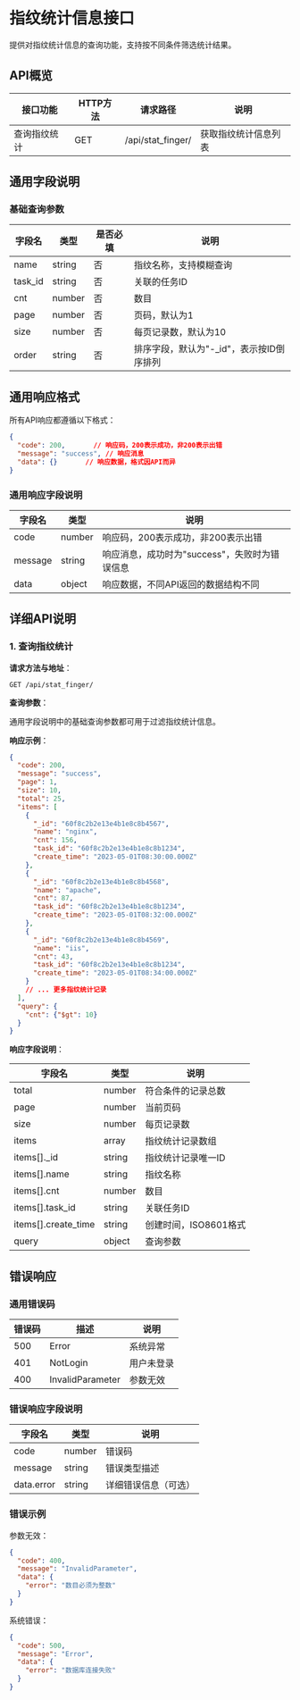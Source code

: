 # 指纹统计信息接口

提供对指纹统计信息的查询功能，支持按不同条件筛选统计结果。

## API概览

| 接口功能     | HTTP方法 | 请求路径              | 说明                     |
| ------------ | -------- | --------------------- | ------------------------ |
| 查询指纹统计 | GET      | /api/stat_finger/     | 获取指纹统计信息列表     |

## 通用字段说明

### 基础查询参数

| 字段名      | 类型     | 是否必填 | 说明                     |
| ----------- | -------- | -------- | ------------------------ |
| name        | string   | 否       | 指纹名称，支持模糊查询   |
| task_id     | string   | 否       | 关联的任务ID             |
| cnt         | number   | 否       | 数目                     |
| page        | number   | 否       | 页码，默认为1            |
| size        | number   | 否       | 每页记录数，默认为10     |
| order       | string   | 否       | 排序字段，默认为"-_id"，表示按ID倒序排列 |

## 通用响应格式

所有API响应都遵循以下格式：

```json
{
  "code": 200,       // 响应码，200表示成功，非200表示出错
  "message": "success", // 响应消息
  "data": {}       // 响应数据，格式因API而异
}
```

### 通用响应字段说明

| 字段名   | 类型   | 说明                                        |
| -------- | ------ | ------------------------------------------- |
| code     | number | 响应码，200表示成功，非200表示出错          |
| message  | string | 响应消息，成功时为"success"，失败时为错误信息 |
| data     | object | 响应数据，不同API返回的数据结构不同         |

## 详细API说明

### 1. 查询指纹统计

**请求方法与地址**：
```
GET /api/stat_finger/
```

**查询参数**：

通用字段说明中的基础查询参数都可用于过滤指纹统计信息。

**响应示例**：
```json
{
  "code": 200,
  "message": "success",
  "page": 1,
  "size": 10,
  "total": 25,
  "items": [
    {
      "_id": "60f8c2b2e13e4b1e8c8b4567",
      "name": "nginx",
      "cnt": 156,
      "task_id": "60f8c2b2e13e4b1e8c8b1234",
      "create_time": "2023-05-01T08:30:00.000Z"
    },
    {
      "_id": "60f8c2b2e13e4b1e8c8b4568",
      "name": "apache",
      "cnt": 87,
      "task_id": "60f8c2b2e13e4b1e8c8b1234",
      "create_time": "2023-05-01T08:32:00.000Z"
    },
    {
      "_id": "60f8c2b2e13e4b1e8c8b4569",
      "name": "iis",
      "cnt": 43,
      "task_id": "60f8c2b2e13e4b1e8c8b1234",
      "create_time": "2023-05-01T08:34:00.000Z"
    }
    // ... 更多指纹统计记录
  ],
  "query": {
    "cnt": {"$gt": 10}
  }
}
```

**响应字段说明**：

| 字段名            | 类型     | 说明                  |
| ----------------- | -------- | --------------------- |
| total             | number   | 符合条件的记录总数    |
| page              | number   | 当前页码              |
| size              | number   | 每页记录数            |
| items             | array    | 指纹统计记录数组      |
| items[].\_id      | string   | 指纹统计记录唯一ID    |
| items[].name      | string   | 指纹名称              |
| items[].cnt       | number   | 数目                  |
| items[].task_id   | string   | 关联任务ID            |
| items[].create_time | string | 创建时间，ISO8601格式 |
| query             | object   | 查询参数              |

## 错误响应

### 通用错误码

| 错误码 | 描述                | 说明                 |
| ------ | ------------------- | -------------------- |
| 500    | Error               | 系统异常             |
| 401    | NotLogin            | 用户未登录           |
| 400    | InvalidParameter    | 参数无效             |

### 错误响应字段说明

| 字段名      | 类型   | 说明                     |
| ----------- | ------ | ------------------------ |
| code        | number | 错误码                   |
| message     | string | 错误类型描述             |
| data.error  | string | 详细错误信息（可选）     |

### 错误示例
参数无效：
```json
{
  "code": 400,
  "message": "InvalidParameter",
  "data": {
    "error": "数目必须为整数"
  }
}
```

系统错误：
```json
{
  "code": 500,
  "message": "Error",
  "data": {
    "error": "数据库连接失败"
  }
}
```